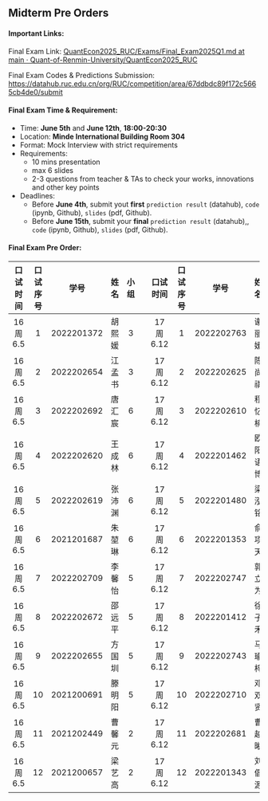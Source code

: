 ## **Midterm Pre Orders**

#### Important Links:

Final Exam Link: [QuantEcon2025_RUC/Exams/Final_Exam2025Q1.md at main · Quant-of-Renmin-University/QuantEcon2025_RUC](https://github.com/Quant-of-Renmin-University/QuantEcon2025_RUC/blob/main/Exams/Final_Exam2025Q1.md)

Final Exam Codes & Predictions Submission: https://datahub.ruc.edu.cn/org/RUC/competition/area/67ddbdc89f172c5665cb4de0/submit



#### Final Exam Time & Requirement:

- Time: **June 5th** and **June 12th**, **18:00-20:30**
- Location: **Minde International Building Room 304**
- Format: Mock Interview with strict requirements
- Requirements:
  - 10 mins presentation
  - max 6 slides
  - 2-3 questions from teacher & TAs to check your works, innovations and other key points
- Deadlines:
  - Before **June 4th**, submit yout **first** `prediction result` (datahub), `code` (ipynb, Github), `slides` (pdf, Github).
  - Before **June 15th**, submit your **final** `prediction result` (datahub),, `code` (ipynb, Github), `slides` (pdf, Github).




#### Final Exam Pre Order:

| 口试时间 | 口试序号 |    学号    |  姓名  | 小组 |      | 口试时间 | 口试序号 |    学号    |   姓名   | 小组 |
| :------: | :------: | :--------: | :----: | :--: | :--: | :------: | :------: | :--------: | :------: | :--: |
| 16周6.5  |    1     | 2022201372 | 胡熙媛 |  3   |      | 17周6.12 |    1     | 2022202763 |  谢丽媛  |  4   |
| 16周6.5  |    2     | 2022202654 | 江孟书 |  3   |      | 17周6.12 |    2     | 2022202625 |  陈尚祺  |  4   |
| 16周6.5  |    3     | 2022202692 | 唐汇宸 |  6   |      | 17周6.12 |    3     | 2022202610 |  程忆楠  |  4   |
| 16周6.5  |    4     | 2022202620 | 王成林 |  6   |      | 17周6.12 |    4     | 2022201462 | 欧阳语博 |  4   |
| 16周6.5  |    5     | 2022202619 | 张沛渊 |  6   |      | 17周6.12 |    5     | 2022201480 |  梁泓铭  |  3   |
| 16周6.5  |    6     | 2021201687 | 朱堃琳 |  6   |      | 17周6.12 |    6     | 2022201353 |  俞项天  |  3   |
| 16周6.5  |    7     | 2022202709 | 李馨怡 |  5   |      | 17周6.12 |    7     | 2022202747 |  郭立为  |  2   |
| 16周6.5  |    8     | 2022202672 | 邵远平 |  5   |      | 17周6.12 |    8     | 2022201412 |  徐子禾  |  2   |
| 16周6.5  |    9     | 2022202655 | 方国圳 |  5   |      | 17周6.12 |    9     | 2022202743 |  马瑜梓  |  1   |
| 16周6.5  |    10    | 2021200691 | 滕明阳 |  5   |      | 17周6.12 |    10    | 2022202710 |  邓双贤  |  1   |
| 16周6.5  |    11    | 2021202449 | 曹馨元 |  2   |      | 17周6.12 |    11    | 2022202681 |  曹越晰  |  1   |
| 16周6.5  |    12    | 2021200657 | 梁艺高 |  2   |      | 17周6.12 |    12    | 2022201343 |  刘倡源  |  1   |

